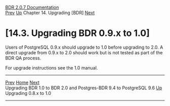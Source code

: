   [BDR 2.0.7 Documentation](README.md)                                                                                                                                                     
  [Prev](x4379.md "Upgrading BDR 1.0 to BDR 2.0 and Postgres-BDR 9.4 to PostgreSQL 9.6")   [Up](upgrade.md)    Chapter 14. Upgrading [BDR]    [Next](x4496.md "Upgrading 0.8.x to 1.0")  


# [14.3. Upgrading BDR 0.9.x to 1.0]

Users of PostgreSQL 0.9.x should upgrade to 1.0 before upgrading to 2.0.
A direct upgrade from 0.9.x to 2.0 should work but is not tested as part
of the BDR QA process.

For upgrade instructions see the 1.0 manual.



  --------------------------------------------------------------------- ----------------------------------- -----------------------------------
  [Prev](x4379.md)                                      [Home](README.md)    [Next](x4496.md)  
  Upgrading BDR 1.0 to BDR 2.0 and Postgres-BDR 9.4 to PostgreSQL 9.6    [Up](upgrade.md)               Upgrading 0.8.x to 1.0
  --------------------------------------------------------------------- ----------------------------------- -----------------------------------
